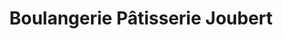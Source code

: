 ---
title: "Boulangerie Pâtisserie Joubert"
url: /gap/boulangerie-patisserie-joubert/
shop: Bäckerei
---